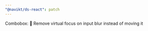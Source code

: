 ```yaml
---
"@navikt/ds-react": patch
---
```


Combobox: :bug: Remove virtual focus on input blur instead of moving it
